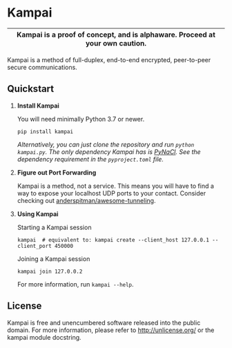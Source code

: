 # Kampai

| **Kampai is a proof of concept, and is alphaware. Proceed at your own caution.** |
| - |

Kampai is a method of full-duplex, end-to-end encrypted, peer-to-peer secure communications.

## Quickstart

1. **Install Kampai**

   You will need minimally Python 3.7 or newer.

   ```text
   pip install kampai
   ```

   _Alternatively, you can just clone the repository and run `python kampai.py`. The only
   dependency Kampai has is [PyNaCl](https://github.com/pyca/pynacl/). See the dependency
   requirement in the `pyproject.toml` file._

2. **Figure out Port Forwarding**

   Kampai is a method, not a service. This means you will have to find a way to expose
   your localhost UDP ports to your contact. Consider checking out
   [anderspitman/awesome-tunneling](https://github.com/anderspitman/awesome-tunneling).

3. **Using Kampai**

   Starting a Kampai session

   ```
   kampai  # equivalent to: kampai create --client_host 127.0.0.1 --client_port 450000
   ```

   Joining a Kampai session

   ```
   kampai join 127.0.0.2
   ```

   For more information, run `kampai --help`.

## License

Kampai is free and unencumbered software released into the public domain. For more
information, please refer to <http://unlicense.org/> or the kampai module docstring.
